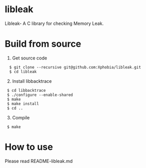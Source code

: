 # libleak
Libleak- A C library for checking Memory Leak.

# Build from source
1. Get source code
```
  $ git clone --recursive git@github.com:Xphobia/libleak.git
  $ cd libleak
```
2. Install libbacktrace
 ```
  $ cd libbacktrace
  $ ./configure --enable-shared
  $ make
  $ make install
  $ cd ..
 ```
 3. Compile
 ```
  $ make
 ```

# How to use

Please read README-libleak.md
